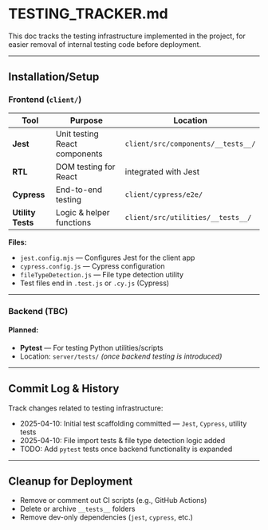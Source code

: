 ﻿# TESTING_TRACKER.md

This doc tracks the testing infrastructure implemented in the project, for easier removal of internal testing code before deployment.

---

## Installation/Setup

### Frontend (`client/`)
| Tool              | Purpose                       | Location                           |
|-------------------|-------------------------------|------------------------------------|
| **Jest**          | Unit testing React components | `client/src/components/__tests__/` |
| **RTL**           | DOM testing for React         | integrated with Jest               |
| **Cypress**       | End-to-end testing            | `client/cypress/e2e/`              |
| **Utility Tests** | Logic & helper functions      | `client/src/utilities/__tests__/`  |

**Files:**
- `jest.config.mjs` — Configures Jest for the client app
- `cypress.config.js` — Cypress configuration
- `fileTypeDetection.js` — File type detection utility
- Test files end in `.test.js` or `.cy.js` (Cypress)

---

### Backend (TBC)

#### Planned:
- **Pytest** — For testing Python utilities/scripts
- Location: `server/tests/` *(once backend testing is introduced)*

---

## Commit Log & History

Track changes related to testing infrastructure:
- 2025-04-10: Initial test scaffolding committed — `Jest`, `Cypress`, utility tests
- 2025-04-10: File import tests & file type detection logic added
- TODO: Add `pytest` tests once backend functionality is expanded

---

## Cleanup for Deployment

- Remove or comment out CI scripts (e.g., GitHub Actions)
- Delete or archive `__tests__` folders
- Remove dev-only dependencies (`jest`, `cypress`, etc.)
